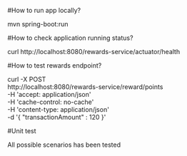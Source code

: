 #How to run app locally?

mvn spring-boot:run

#How to check application running status?

curl http://localhost:8080/rewards-service/actuator/health

#How to test rewards endpoint?

curl -X POST \
http://localhost:8080/rewards-service/reward/points \
-H 'accept: application/json' \
-H 'cache-control: no-cache' \
-H 'content-type: application/json' \
-d '{
"transactionAmount" : 120
}'

#Unit test

All possible scenarios has been tested
